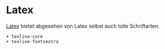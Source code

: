 # Latex

[Latex](https://wiki.archlinux.de/title/TeX) bietet abgesehen von Latex selbst auch tolle Schriftarten.

    + texlive-core
    + texlive-fontsextra